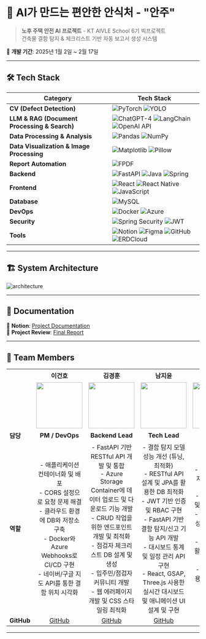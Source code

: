 # 🏡 AI가 만드는 편안한 안식처 - "안주"

> **노후 주택 안전 AI 프로젝트** - KT AIVLE School 6기 빅프로젝트  
> 건축물 결함 탐지 & 체크리스트 기반 자동 보고서 생성 시스템  

📅 **개발 기간**: 2025년 1월 2일 ~ 2월 17일

---

## 🛠️ Tech Stack

| Category      | Tech Stack |
|--------------|--------------------------------|
| **CV (Defect Detection)** | ![PyTorch](https://img.shields.io/badge/PyTorch-EE4C2C?style=flat&logo=pytorch&logoColor=white) ![YOLO](https://img.shields.io/badge/YOLO-00FFFF?style=flat&logo=opencv&logoColor=white) |
| **LLM & RAG (Document Processing & Search)** | ![ChatGPT-4](https://img.shields.io/badge/ChatGPT--4-412991?style=flat&logo=openai&logoColor=white) ![LangChain](https://img.shields.io/badge/LangChain-ffb703?style=flat&logo=python&logoColor=white) ![OpenAI API](https://img.shields.io/badge/OpenAI-412991?style=flat&logo=openai&logoColor=white) |
| **Data Processing & Analysis** | ![Pandas](https://img.shields.io/badge/Pandas-150458?style=flat&logo=pandas&logoColor=white) ![NumPy](https://img.shields.io/badge/NumPy-013243?style=flat&logo=numpy&logoColor=white) |
| **Data Visualization & Image Processing** | ![Matplotlib](https://img.shields.io/badge/Matplotlib-3776AB?style=flat&logo=python&logoColor=white) ![Pillow](https://img.shields.io/badge/Pillow-FFC0CB?style=flat&logo=python&logoColor=white) |
| **Report Automation** | ![FPDF](https://img.shields.io/badge/FPDF-FF6F00?style=flat&logo=adobeacrobatreader&logoColor=white) |
| **Backend**   | ![FastAPI](https://img.shields.io/badge/FastAPI-009688?style=flat&logo=fastapi&logoColor=white) ![Java](https://img.shields.io/badge/Java-007396?style=flat&logo=openjdk&logoColor=white) ![Spring](https://img.shields.io/badge/Spring-6DB33F?style=flat&logo=spring&logoColor=white) |
| **Frontend**  | ![React](https://img.shields.io/badge/React-61DAFB?style=flat&logo=react&logoColor=white) ![React Native](https://img.shields.io/badge/React%20Native-61DAFB?style=flat&logo=react&logoColor=white) ![JavaScript](https://img.shields.io/badge/JavaScript-F7DF1E?style=flat&logo=javascript&logoColor=white) |
| **Database**  | ![MySQL](https://img.shields.io/badge/MySQL-4479A1?style=flat&logo=mysql&logoColor=white) |
| **DevOps**    | ![Docker](https://img.shields.io/badge/Docker-2496ED?style=flat&logo=docker&logoColor=white) ![Azure](https://img.shields.io/badge/Azure-0078D4?style=flat&logo=microsoft-azure&logoColor=white) |
| **Security**  | ![Spring Security](https://img.shields.io/badge/Spring%20Security-6DB33F?style=flat&logo=spring&logoColor=white) ![JWT](https://img.shields.io/badge/JWT-000000?style=flat&logo=json-web-tokens&logoColor=white) |
| **Tools**  | ![Notion](https://img.shields.io/badge/Notion-000000?style=flat&logo=notion&logoColor=white) ![Figma](https://img.shields.io/badge/Figma-F24E1E?style=flat&logo=figma&logoColor=white) ![GitHub](https://img.shields.io/badge/GitHub-181717?style=flat&logo=github&logoColor=white) ![ERDCloud](https://img.shields.io/badge/ERDCloud-0080FF?style=flat&logoColor=white) |

---

## 🏗️ System Architecture

![architecture](https://yourimageurl.com/architecture.png)

---

## 📖 Documentation

📌 **Notion**: [Project Documentation](https://scarce-sweatshirt-fdb.notion.site/19db1ca2aef380a58b14e2b04e3dc611?pvs=4)  
📌 **Project Review**: [Final Report](https://file.notion.so/f/f/a40f9efb-1e4b-46e1-b404-7bbf88f9d194/db8071b8-b1e5-45b7-8e68-749084b9fae2/%EB%B9%85%ED%94%84_%EB%B0%9C%ED%91%9C%ED%9A%8C_%ED%9B%84%EA%B8%B0%EA%B8%80.pdf?table=block&id=1a5b1ca2-aef3-805a-89cf-e4d761b03c8e&spaceId=a40f9efb-1e4b-46e1-b404-7bbf88f9d194&expirationTimestamp=1740960000000&signature=4hn3jcrHvDc0c9ejFDRSUts-TIKyRq1HjdQ8hRqG_kM&downloadName=%EB%B9%85%ED%94%84+%EB%B0%9C%ED%91%9C%ED%9A%8C+%ED%9B%84%EA%B8%B0%EA%B8%80.pdf)

---

## 🤝 Team Members

<table align="center">
  <tr>
    <th style="text-align:center"> </th>
    <th style="text-align:center">이건호</th>
    <th style="text-align:center">김경훈</th>
    <th style="text-align:center">남지윤</th>
    <th style="text-align:center">문소연</th>
    <th style="text-align:center">이예찬</th>
  </tr>
  <tr>
    <td></td>
    <td align="center"><img src="https://github.com/gh-56.png" width="120"></td>
    <td align="center"><img src="https://github.com/KK-Hoon.png" width="120"></td>
    <td align="center"><img src="https://github.com/jiva-z.png" width="120"></td>
    <td align="center"><img src="https://github.com/dotz0ver.png" width="120"></td>
    <td align="center"><img src="https://github.com/yechan47.png" width="120"></td>
  </tr>
  <tr>
    <td><strong>담당</strong></td>
    <td align="center"><strong>PM / DevOps</strong></td>
    <td align="center"><strong>Backend Lead</strong></td>
    <td align="center"><strong>Tech Lead</strong></td>
    <td align="center"><strong>AI 모델 개발</strong></td>
    <td align="center"><strong>AI 모델 개발</strong></td>
  </tr>
  <tr>
    <td><strong>역할</strong></td>
    <td align="center">
      - 애플리케이션 컨테이너화 및 배포 <br>
      - CORS 설정으로 요청 문제 해결 <br>
      - 클라우드 환경에 DB와 저장소 구축 <br>
      - Docker와 Azure Webhooks로 CI/CD 구현 <br>
      - 네이버/구글 지도 API를 통한 결함 위치 시각화
    </td>
    <td align="center">
      - FastAPI 기반 RESTful API 개발 및 통합 <br>
      - Azure Storage Container에 데이터 업로드 및 다운로드 기능 개발 <br>
      - CRUD 작업을 위한 엔드포인트 개발 및 최적화 <br>
      - 점검자 체크리스트 DB 설계 및 생성 <br>
      - 입주민/점검자 커뮤니티 개발 <br>
      - 웹 에러페이지 개발 및 CSS 스타일링 최적화
    </td>
    <td align="center">
      - 결함 탐지 모델 성능 개선 (튜닝, 최적화) <br>
      - RESTful API 설계 및 JPA를 활용한 DB 최적화 <br>
      - JWT 기반 인증 및 RBAC 구현 <br>
      - FastAPI 기반 결함 탐지/신고 기능 API 개발 <br>
      - 대시보드 통계 및 일정 관리 API 구현 <br>
      - React, GSAP, Three.js 사용한 실시간 대시보드 및 애니메이션 UI 설계 및 구현
    </td>
    <td align="center">
      - 건축물 결함 탐지 AI 모델 개발 (YOLO) <br>
      - 이미지 전처리 및 데이터셋 구축 <br>
      - 결함 탐지 모델 성능 개선 (튜닝, 최적화) <br>
      - LangChain을 활용한 보고서 구성 <br>
      - FastAPI를 활용한 CV 모델 배포
    </td>
    <td align="center">
      - LLM 기반 보고서 자동 생성 (GPT-4, LangChain) <br>
      - 데이터 검색 및 RAG (Retrieval-Augmented Generation) 구현 <br>
      - 결함 탐지 모델 성능 개선 (튜닝, 최적화) <br>
      - LangChain을 활용한 문서 요약 및 보고서 구성 <br>
      - LLM 프롬프트 최적화 및 성능 개선
    </td>
  </tr>
  <tr>
    <td><strong>GitHub</strong></td>
    <td align="center"><a href="https://github.com/gh-56">GitHub</a></td>
    <td align="center"><a href="https://github.com/KK-Hoon">GitHub</a></td>
    <td align="center"><a href="https://github.com/jiva-z">GitHub</a></td>
    <td align="center"><a href="https://github.com/dotz0ver">GitHub</a></td>
    <td align="center"><a href="https://github.com/yechan47">GitHub</a></td>
  </tr>
</table>



---
